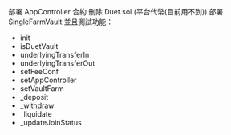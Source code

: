 部署 AppController 合約
刪除 Duet.sol (平台代幣(目前用不到))
部署 SingleFarmVault 並且測試功能：
- init
- isDuetVault
- underlyingTransferIn
- underlyingTransferOut
- setFeeConf
- setAppController
- setVaultFarm
- _deposit
- _withdraw
- _liquidate
- _updateJoinStatus